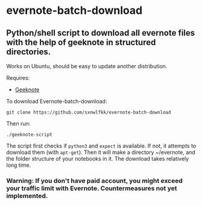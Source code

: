 # evernote-batch-download
## Python/shell script to download all evernote files with the help of geeknote in structured directories.

Works on Ubuntu, should be easy to update another distribution.

Requires:

* [Geeknote](https://github.com/VitaliyRodnenko/geeknote)

To download Evernote-batch-download:

    git clone https://github.com/sxnwlfkk/evernote-batch-download

Then run:

    ./geeknote-script

The script first checks if `python3` and `expect` is available. If not, it attempts to download them (with `apt-get`). Then it will make a directory ~/evernote, and the folder structure of your notebooks in it. The download takes relatively long time.

### Warning: If you don't have paid account, you might exceed your traffic limit with Evernote. Countermeasures not yet implemented.
